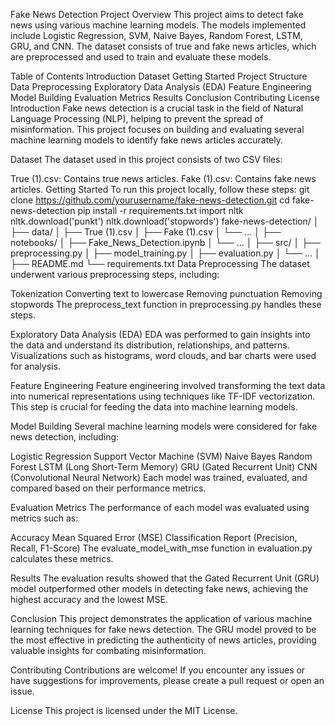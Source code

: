 Fake News Detection Project
Overview
This project aims to detect fake news using various machine learning models. The models implemented include Logistic Regression, SVM, Naive Bayes, Random Forest, LSTM, GRU, and CNN. The dataset consists of true and fake news articles, which are preprocessed and used to train and evaluate these models.

Table of Contents
Introduction
Dataset
Getting Started
Project Structure
Data Preprocessing
Exploratory Data Analysis (EDA)
Feature Engineering
Model Building
Evaluation Metrics
Results
Conclusion
Contributing
License
Introduction
Fake news detection is a crucial task in the field of Natural Language Processing (NLP), helping to prevent the spread of misinformation. This project focuses on building and evaluating several machine learning models to identify fake news articles accurately.

Dataset
The dataset used in this project consists of two CSV files:

True (1).csv: Contains true news articles.
Fake (1).csv: Contains fake news articles.
Getting Started
To run this project locally, follow these steps:
git clone https://github.com/yourusername/fake-news-detection.git
cd fake-news-detection
pip install -r requirements.txt
import nltk
nltk.download('punkt')
nltk.download('stopwords')
fake-news-detection/
│
├── data/
│   ├── True (1).csv
│   ├── Fake (1).csv
│   └── ...
│
├── notebooks/
│   ├── Fake_News_Detection.ipynb
│   └── ...
│
├── src/
│   ├── preprocessing.py
│   ├── model_training.py
│   ├── evaluation.py
│   └── ...
│
├── README.md
└── requirements.txt
Data Preprocessing
The dataset underwent various preprocessing steps, including:

Tokenization
Converting text to lowercase
Removing punctuation
Removing stopwords
The preprocess_text function in preprocessing.py handles these steps.

Exploratory Data Analysis (EDA)
EDA was performed to gain insights into the data and understand its distribution, relationships, and patterns. Visualizations such as histograms, word clouds, and bar charts were used for analysis.

Feature Engineering
Feature engineering involved transforming the text data into numerical representations using techniques like TF-IDF vectorization. This step is crucial for feeding the data into machine learning models.

Model Building
Several machine learning models were considered for fake news detection, including:

Logistic Regression
Support Vector Machine (SVM)
Naive Bayes
Random Forest
LSTM (Long Short-Term Memory)
GRU (Gated Recurrent Unit)
CNN (Convolutional Neural Network)
Each model was trained, evaluated, and compared based on their performance metrics.

Evaluation Metrics
The performance of each model was evaluated using metrics such as:

Accuracy
Mean Squared Error (MSE)
Classification Report (Precision, Recall, F1-Score)
The evaluate_model_with_mse function in evaluation.py calculates these metrics.

Results
The evaluation results showed that the Gated Recurrent Unit (GRU) model outperformed other models in detecting fake news, achieving the highest accuracy and the lowest MSE.

Conclusion
This project demonstrates the application of various machine learning techniques for fake news detection. The GRU model proved to be the most effective in predicting the authenticity of news articles, providing valuable insights for combating misinformation.

Contributing
Contributions are welcome! If you encounter any issues or have suggestions for improvements, please create a pull request or open an issue.

License
This project is licensed under the MIT License.

